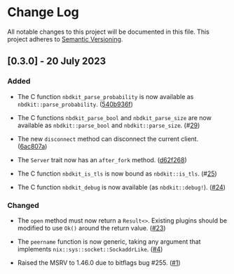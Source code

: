 # Change Log

All notable changes to this project will be documented in this file.
This project adheres to [Semantic Versioning](https://semver.org/).

## [0.3.0] - 20 July 2023
### Added

- The C function `nbdkit_parse_probability` is now available as
  `nbdkit::parse_probability`.
  ([540b936f](https://gitlab.com/nbdkit/nbdkit/-/commit/540b936fc019b80ca53bd1ab66974f9b15fa4aae))

- The C functions `nbdkit_parse_bool` and `nbdkit_parse_size`
  are now available as `nbdkit::parse_bool` and `nbdkit::parse_size`.
  (#[29](https://gitlab.com/nbdkit/nbdkit/-/merge_requests/29))

- The new `disconnect` method can disconnect the current client.
  ([6ac807a](https://gitlab.com/nbdkit/nbdkit/-/commit/6ac807afd89b76138776a00dc72296b9e308789b#e4c08f6fb1d46a0e2d31c745310e364555390ff0))

- The `Server` trait now has an `after_fork` method.
  ([d62f268](https://gitlab.com/nbdkit/nbdkit/-/commit/d62f26808ea1fa2cf97d990745b76010caffe7d4))

- The C function `nbdkit_is_tls` is now bound as `nbdkit::is_tls`.
  (#[25](https://gitlab.com/nbdkit/nbdkit/-/merge_requests/25))

- The C function `nbdkit_debug` is now available (as `nbdkit::debug!`).
  ([#24](https://gitlab.com/nbdkit/nbdkit/-/merge_requests/24))

### Changed

- The `open` method must now return a `Result<>`.  Existing plugins
  should be modified to use `Ok()` around the return value.
  ([#23](https://gitlab.com/nbdkit/nbdkit/-/merge_requests/23))

- The `peername` function is now generic, taking any argument that implements
  `nix::sys::socket::SockaddrLike`.
  ([#4](https://gitlab.com/nbdkit/nbdkit/-/merge_requests/4))

- Raised the MSRV to 1.46.0 due to bitflags bug #255.
  ([#1](https://gitlab.com/nbdkit/nbdkit/-/merge_requests/1))


